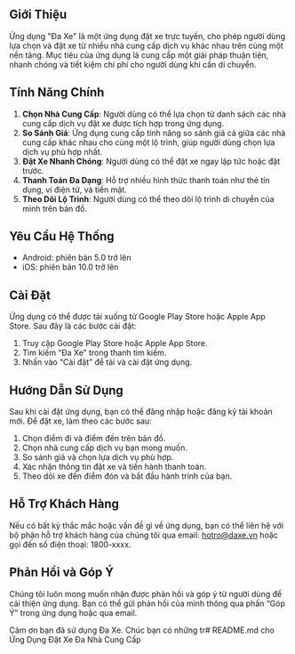 
## Giới Thiệu
Ứng dụng "Đa Xe" là một ứng dụng đặt xe trực tuyến, cho phép người dùng lựa chọn và đặt xe từ nhiều nhà cung cấp dịch vụ khác nhau trên cùng một nền tảng. Mục tiêu của ứng dụng là cung cấp một giải pháp thuận tiện, nhanh chóng và tiết kiệm chi phí cho người dùng khi cần di chuyển.

## Tính Năng Chính

1. **Chọn Nhà Cung Cấp**: Người dùng có thể lựa chọn từ danh sách các nhà cung cấp dịch vụ đặt xe được tích hợp trong ứng dụng.
2. **So Sánh Giá**: Ứng dụng cung cấp tính năng so sánh giá cả giữa các nhà cung cấp khác nhau cho cùng một lộ trình, giúp người dùng chọn lựa dịch vụ phù hợp nhất.
3. **Đặt Xe Nhanh Chóng**: Người dùng có thể đặt xe ngay lập tức hoặc đặt trước.
4. **Thanh Toán Đa Dạng**: Hỗ trợ nhiều hình thức thanh toán như thẻ tín dụng, ví điện tử, và tiền mặt.
5. **Theo Dõi Lộ Trình**: Người dùng có thể theo dõi lộ trình di chuyển của mình trên bản đồ.

## Yêu Cầu Hệ Thống

- Android: phiên bản 5.0 trở lên
- iOS: phiên bản 10.0 trở lên

## Cài Đặt

Ứng dụng có thể được tải xuống từ Google Play Store hoặc Apple App Store. Sau đây là các bước cài đặt:

1. Truy cập Google Play Store hoặc Apple App Store.
2. Tìm kiếm “Đa Xe” trong thanh tìm kiếm.
3. Nhấn vào “Cài đặt” để tải và cài đặt ứng dụng.

## Hướng Dẫn Sử Dụng

Sau khi cài đặt ứng dụng, bạn có thể đăng nhập hoặc đăng ký tài khoản mới. Để đặt xe, làm theo các bước sau:

1. Chọn điểm đi và điểm đến trên bản đồ.
2. Chọn nhà cung cấp dịch vụ bạn mong muốn.
3. So sánh giá và chọn lựa dịch vụ phù hợp.
4. Xác nhận thông tin đặt xe và tiến hành thanh toán.
5. Theo dõi xe đến điểm đón và bắt đầu hành trình của bạn.

## Hỗ Trợ Khách Hàng

Nếu có bất kỳ thắc mắc hoặc vấn đề gì về ứng dụng, bạn có thể liên hệ với bộ phận hỗ trợ khách hàng của chúng tôi qua email: hotro@daxe.vn hoặc gọi đến số điện thoại: 1800-xxxx.

## Phản Hồi và Góp Ý

Chúng tôi luôn mong muốn nhận được phản hồi và góp ý từ người dùng để cải thiện ứng dụng. Bạn có thể gửi phản hồi của mình thông qua phần “Góp Ý” trong ứng dụng hoặc qua email.

Cảm ơn bạn đã sử dụng Đa Xe. Chúc bạn có những tr# README.md cho Ứng Dụng Đặt Xe Đa Nhà Cung Cấp
